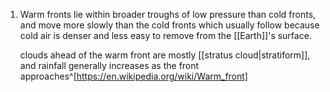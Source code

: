 1. Warm fronts lie within broader troughs of low pressure than cold fronts, and move more slowly than the cold fronts which usually follow because cold air is denser and less easy to remove from the [[Earth]]'s surface.
   
   clouds ahead of the warm front are mostly [[stratus cloud|stratiform]], and rainfall generally increases as the front approaches^[https://en.wikipedia.org/wiki/Warm_front]